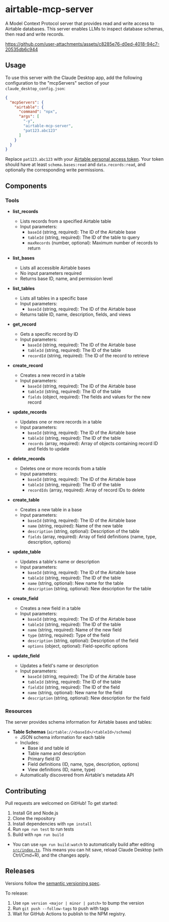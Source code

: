 # airtable-mcp-server

A Model Context Protocol server that provides read and write access to Airtable databases. This server enables LLMs to inspect database schemas, then read and write records.

https://github.com/user-attachments/assets/c8285e76-d0ed-4018-94c7-20535db6c944

## Usage

To use this server with the Claude Desktop app, add the following configuration to the "mcpServers" section of your `claude_desktop_config.json`:

```json
{
  "mcpServers": {
    "airtable": {
      "command": "npx",
      "args": [
        "-y",
        "airtable-mcp-server",
        "pat123.abc123"
      ]
    }
  }
}
```

Replace `pat123.abc123` with your [Airtable personal access token](https://airtable.com/create/tokens). Your token should have at least `schema.bases:read` and `data.records:read`, and optionally the corresponding write permissions.

## Components

### Tools

- **list_records**
  - Lists records from a specified Airtable table
  - Input parameters:
    - `baseId` (string, required): The ID of the Airtable base
    - `tableId` (string, required): The ID of the table to query
    - `maxRecords` (number, optional): Maximum number of records to return

- **list_bases**
  - Lists all accessible Airtable bases
  - No input parameters required
  - Returns base ID, name, and permission level

- **list_tables**
  - Lists all tables in a specific base
  - Input parameters:
    - `baseId` (string, required): The ID of the Airtable base
  - Returns table ID, name, description, fields, and views

- **get_record**
  - Gets a specific record by ID
  - Input parameters:
    - `baseId` (string, required): The ID of the Airtable base
    - `tableId` (string, required): The ID of the table
    - `recordId` (string, required): The ID of the record to retrieve

- **create_record**
  - Creates a new record in a table
  - Input parameters:
    - `baseId` (string, required): The ID of the Airtable base
    - `tableId` (string, required): The ID of the table
    - `fields` (object, required): The fields and values for the new record

- **update_records**
  - Updates one or more records in a table
  - Input parameters:
    - `baseId` (string, required): The ID of the Airtable base
    - `tableId` (string, required): The ID of the table
    - `records` (array, required): Array of objects containing record ID and fields to update

- **delete_records**
  - Deletes one or more records from a table
  - Input parameters:
    - `baseId` (string, required): The ID of the Airtable base
    - `tableId` (string, required): The ID of the table
    - `recordIds` (array, required): Array of record IDs to delete

- **create_table**
  - Creates a new table in a base
  - Input parameters:
    - `baseId` (string, required): The ID of the Airtable base
    - `name` (string, required): Name of the new table
    - `description` (string, optional): Description of the table
    - `fields` (array, required): Array of field definitions (name, type, description, options)

- **update_table**
  - Updates a table's name or description
  - Input parameters:
    - `baseId` (string, required): The ID of the Airtable base
    - `tableId` (string, required): The ID of the table
    - `name` (string, optional): New name for the table
    - `description` (string, optional): New description for the table

- **create_field**
  - Creates a new field in a table
  - Input parameters:
    - `baseId` (string, required): The ID of the Airtable base
    - `tableId` (string, required): The ID of the table
    - `name` (string, required): Name of the new field
    - `type` (string, required): Type of the field
    - `description` (string, optional): Description of the field
    - `options` (object, optional): Field-specific options

- **update_field**
  - Updates a field's name or description
  - Input parameters:
    - `baseId` (string, required): The ID of the Airtable base
    - `tableId` (string, required): The ID of the table
    - `fieldId` (string, required): The ID of the field
    - `name` (string, optional): New name for the field
    - `description` (string, optional): New description for the field

### Resources

The server provides schema information for Airtable bases and tables:

- **Table Schemas** (`airtable://<baseId>/<tableId>/schema`)
  - JSON schema information for each table
  - Includes:
    - Base id and table id
    - Table name and description
    - Primary field ID
    - Field definitions (ID, name, type, description, options)
    - View definitions (ID, name, type)
  - Automatically discovered from Airtable's metadata API

## Contributing

Pull requests are welcomed on GitHub! To get started:

1. Install Git and Node.js
2. Clone the repository
3. Install dependencies with `npm install`
4. Run `npm run test` to run tests
5. Build with `npm run build`
  - You can use `npm run build:watch` to automatically build after editing [`src/index.ts`](./src/index.ts). This means you can hit save, reload Claude Desktop (with Ctrl/Cmd+R), and the changes apply.

## Releases

Versions follow the [semantic versioning spec](https://semver.org/).

To release:

1. Use `npm version <major | minor | patch>` to bump the version
2. Run `git push --follow-tags` to push with tags
3. Wait for GitHub Actions to publish to the NPM registry.
